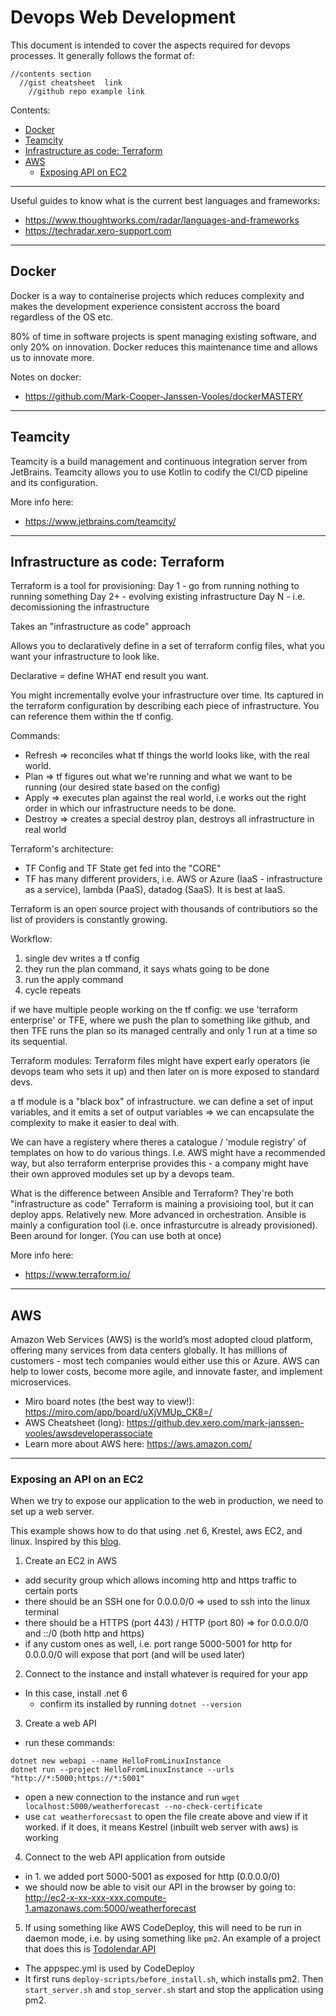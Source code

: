 # Devops Web Development 
This document is intended to cover the aspects required for devops processes. It generally follows the format of:
````
//contents section
  //gist cheatsheet  link
    //github repo example link
````

Contents: 
- [Docker](#docker)
- [Teamcity](#teamcity)
- [Infrastructure as code: Terraform](#infrastructure-as-code-terraform)
- [AWS](#aws)
  - [Exposing API on EC2](#exposing-an-api-on-an-ec2)

---

Useful guides to know what is the current best languages and frameworks:
- https://www.thoughtworks.com/radar/languages-and-frameworks  
- https://techradar.xero-support.com
​

---
## Docker 
Docker is a way to containerise projects which reduces complexity and makes the development experience consistent accross the board regardless of the OS etc. 

80% of time in software projects is spent managing existing software, and only 20% on innovation. Docker reduces this maintenance time and allows us to innovate more. 

Notes on docker: 
- https://github.com/Mark-Cooper-Janssen-Vooles/dockerMASTERY


---
## Teamcity 
Teamcity is a build management and continuous integration server from JetBrains.
Teamcity allows you to use Kotlin to codify the CI/CD pipeline and its configuration. 

More info here: 
- https://www.jetbrains.com/teamcity/



---
## Infrastructure as code: Terraform
Terraform is a tool for provisioning:
Day 1 - go from running nothing to running something 
Day 2+ - evolving existing infrastructure 
Day N - i.e. decomissioning the infrastructure

Takes an "infrastructure as code" approach

Allows you to declaratively define in a set of terraform config files, what you want your infrastructure to look like. 

Declarative = define WHAT end result you want.

You might incrementally evolve your infrastructure over time. 
Its captured in the terraform configuration by describing each piece of infrastructure. You can reference them within the tf config. 

Commands:
- Refresh => reconciles what tf things the world looks like, with the real world. 
- Plan => tf figures out what we're running and what we want to be running (our desired state based on the config) 
- Apply => executes plan against the real world, i.e works out the right order in which our infrastructure needs to be done. 
- Destroy => creates a special destroy plan, destroys all infrastructure in real world


Terraform's architecture:
- TF Config and TF State get fed into the "CORE" 
- TF has many different providers, i.e. AWS or Azure (IaaS - infrastructure as a service), lambda (PaaS), datadog (SaaS). It is best at IaaS.

Terraform is an open source project with thousands of contributiors so the list of providers is constantly growing.

Workflow: 
1. single dev writes a tf config 
2. they run the plan command, it says whats going to be done
3. run the apply command
4. cycle repeats 

if we have multiple people working on the tf config: we use 'terraform enterprise' or TFE, where we push the plan to something like github, and then TFE runs the plan so its managed centrally and only 1 run at a time so its sequential.

Terraform modules: 
Terraform files might have expert early operators (ie devops team who sets it up) and then later on is more exposed to standard devs. 

a tf module is a "black box" of infrastructure. we can define a set of input variables, and it emits a set of output variables => we can encapsulate the complexity to make it easier to deal with.

We can have a registery where theres a catalogue / 'module registry' of templates on how to do various things. I.e. AWS might have a recommended way, but also terraform enterprise provides this - a company might have their own approved modules set up by a devops team. 

What is the difference between Ansible and Terraform? 
They're both "infrastructure as code" 
Terraform is maining a provisioing tool, but it can deploy apps. Relatively new. More advanced in orchestration. 
Ansible is mainly a configuration tool (i.e. once infrasturcutre is already provisioned). Been around for longer.
(You can use both at once)

More info here: 
- https://www.terraform.io/

---

## AWS
Amazon Web Services (AWS) is the world’s most adopted cloud platform, offering many services from data centers globally. It has millions of customers - most tech companies would either use this or Azure. AWS can help to lower costs, become more agile, and innovate faster, and implement microservices.

- Miro board notes (the best way to view!):
https://miro.com/app/board/uXjVMUp_CK8=/ 
- AWS Cheatsheet (long):
https://github.dev.xero.com/mark-janssen-vooles/awsdeveloperassociate
- Learn more about AWS here: 
https://aws.amazon.com/

----

### Exposing an API on an EC2 

When we try to expose our application to the web in production, we need to set up a web server.

This example shows how to do that using .net 6, Krestel, aws EC2, and linux. Inspired by this [blog](https://nodogmablog.bryanhogan.net/2021/12/how-to-run-net-6-kestrel-and-web-api-on-an-aws-ec2-linux-instance/).

1. Create an EC2 in AWS 
  - add security group which allows incoming http and https traffic to certain ports 
  - there should be an SSH one for 0.0.0.0/0 => used to ssh into the linux terminal
  - there should be a HTTPS (port 443) / HTTP (port 80) => for 0.0.0.0/0 and ::/0 (both http and https)
  - if any custom ones as well, i.e. port range 5000-5001 for http for 0.0.0.0/0 will expose that port (and will be used later)
2. Connect to the instance and install whatever is required for your app
  - In this case, install .net 6 
    - confirm its installed by running `dotnet --version`
3. Create a web API
  - run these commands:
  ````
dotnet new webapi --name HelloFromLinuxInstance
dotnet run --project HelloFromLinuxInstance --urls "http://*:5000;https://*:5001"
  ````
  - open a new connection to the instance and run `wget localhost:5000/weatherforecast --no-check-certificate`
  - use `cat weatherforecsast` to open the file create above and view if it worked. if it does, it means Kestrel (inbuilt web server with aws) is working 
4. Connect to the web API application from outside 
  - in 1. we added port 5000-5001 as exposed for http (0.0.0.0/0)
  - we should now be able to visit our API in the browser by going to: http://ec2-x-xx-xxx-xxx.compute-1.amazonaws.com:5000/weatherforecast 
5. If using something like AWS CodeDeploy, this will need to be run in daemon mode, i.e. by using something like `pm2`. An example of a project that does this is [Todolendar.API](https://github.com/Mark-Cooper-Janssen-Vooles/Todolendar.API)
  - The appspec.yml is used by CodeDeploy
  - It first runs `deploy-scripts/before_install.sh`, which installs pm2. Then `start_server.sh` and `stop_server.sh` start and stop the application using pm2. 